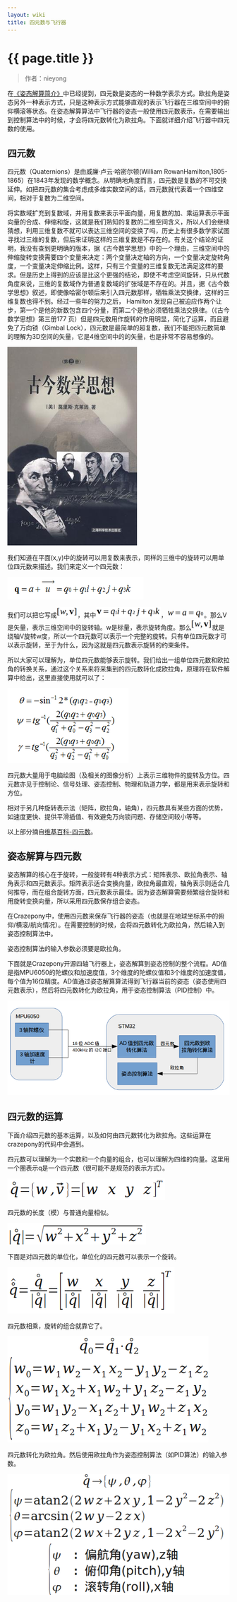 ```yaml
---
layout: wiki
title: 四元数与飞行器
---
```


# {{ page.title }}

> 作者：nieyong

在[《姿态解算简介》](./attitude-algorithm.html)中已经提到，四元数是姿态的一种数学表示方式。欧拉角是姿态另外一种表示方式，只是这种表示方式能够直观的表示飞行器在三维空间中的俯仰横滚等状态。在姿态解算算法中飞行器的姿态一般使用四元数表示，在需要输出到控制算法中的时候，才会将四元数转化为欧拉角。下面就详细介绍飞行器中四元数的使用。

## 四元数
四元数（Quaternions）是由威廉·卢云·哈密尔顿(William RowanHamilton,1805-1865）在1843年发现的数学概念。从明确地角度而言，四元数是复数的不可交换延伸。如把四元数的集合考虑成多维实数空间的话，四元数就代表着一个四维空间，相对于复数为二维空间。

将实数域扩充到复数域，并用复数来表示平面向量，用复数的加、乘运算表示平面向量的合成、伸缩和旋，这就是我们熟知的复数的二维空间含义，所以人们会继续猜想，利用三维复数不就可以表达三维空间的变换了吗，历史上有很多数学家试图寻找过三维的复数，但后来证明这样的三维复数是不存在的。有关这个结论的证明，我没有查到更明确的版本，据《古今数学思想》中的一个理由，三维空间中的伸缩旋转变换需要四个变量来决定：两个变量决定轴的方向，一个变量决定旋转角度，一个变量决定伸缩比例。这样，只有三个变量的三维复数无法满足这样的要求。但是历史上得到的应该是比这个更强的结论，即使不考虑空间旋转，只从代数角度来说，三维的复数域作为普通复数域的扩张域是不存在的。并且，据《古今数学思想》叙述，即使像哈密尔顿后来引入四元数那样，牺牲乘法交换律，这样的三维复数也得不到。经过一些年的努力之后， Hamilton 发现自己被迫应作两个让步，第一个是他的新数包含四个分量，而第二个是他必须牺牲乘法交换律。（《古今数学思想》第三册177 页）但是四元数用作旋转的作用明显，简化了运算，而且避免了万向锁（Gimbal Lock），四元数是最简单的超复数，我们不能把四元数简单的理解为3D空间的矢量，它是4维空间中的的矢量，也是非常不容易想像的。

![](/assets/img/math-history.jpg)

我们知道在平面(x,y)中的旋转可以用复数来表示，同样的三维中的旋转可以用单位四元数来描述。我们来定义一个四元数：

![](/assets/img/hardware-algorithm-1.png)

我们可以把它写成![](/assets/img/hard-al-1.png)，其中![](/assets/img/hard-al-2.png)，![](/assets/img/hard-al-3.png)。那么V是矢量，表示三维空间中的旋转轴。w是标量，表示旋转角度。那么![](/assets/img/hard-al-1.png)就是绕轴V旋转w度，所以一个四元数可以表示一个完整的旋转。只有单位四元数才可以表示旋转，至于为什么，因为这就是四元数表示旋转的约束条件。

所以大家可以理解为，单位四元数能够表示旋转。我们给出一组单位四元数和欧拉角的转换关系，通过这个关系来将采集到的四元数转化成欧拉角，原理将在软件解算中给出，这里直接使用就可以了：

![](/assets/img/hardware-algorithm-2.png)

四元数大量用于电脑绘图（及相关的图像分析）上表示三维物件的旋转及方位。四元数亦见于控制论、信号处理、姿态控制、物理和轨道力学，都是用来表示旋转和方位。

相对于另几种旋转表示法（矩阵，欧拉角，轴角），四元数具有某些方面的优势，如速度更快、提供平滑插值、有效避免万向锁问题、存储空间较小等等。

以上部分摘自[维基百科-四元数](http://zh.wikipedia.org/wiki/%E5%9B%9B%E5%85%83%E6%95%B0)。

## 姿态解算与四元数
姿态解算的核心在于旋转，一般旋转有4种表示方式：矩阵表示、欧拉角表示、轴角表示和四元数表示。矩阵表示适合变换向量，欧拉角最直观，轴角表示则适合几何推导，而在组合旋转方面，四元数表示最佳。因为姿态解算需要频繁组合旋转和用旋转变换向量，所以采用四元数保存组合姿态。

在Crazepony中，使用四元数来保存飞行器的姿态（也就是在地球坐标系中的俯仰/横滚/航向情况）。在需要控制的时候，会将四元数转化为欧拉角，然后输入到姿态控制算法中。

姿态控制算法的输入参数必须要是欧拉角。

下面就是Crazepony开源四轴飞行器上，姿态解算到姿态控制的整个流程。AD值是指MPU6050的陀螺仪和加速度值，3个维度的陀螺仪值和3个维度的加速度值，每个值为16位精度。AD值通过姿态解算算法得到飞行器当前的姿态（姿态使用四元数表示），然后将四元数转化为欧拉角，用于姿态控制算法（PID控制）中。

![](/assets/img/mpu6050-quaternion.png)


## 四元数的运算
下面介绍四元数的基本运算，以及如何由四元数转化为欧拉角。这些运算在crazepony的代码中会遇到。

四元数可以理解为一个实数和一个向量的组合，也可以理解为四维的向量。这里用一个圈表示q是一个四元数（很可能不是规范的表示方式）。

![](/assets/img/quaternions-01.png)

四元数的长度（模）与普通向量相似。

![](/assets/img/quaternions-02.png)

下面是对四元数的单位化，单位化的四元数可以表示一个旋转。

![](/assets/img/quaternions-03.png)

四元数相乘，旋转的组合就靠它了。

![](/assets/img/quaternions-04.png)

四元数转化为欧拉角。然后使用欧拉角作为姿态控制算法（如PID算法）的输入参数。

![](/assets/img/quaternions-09.png)




